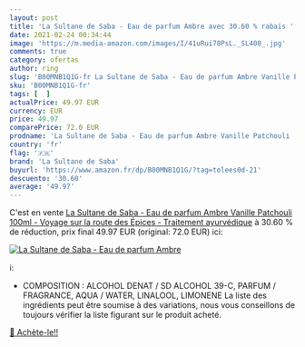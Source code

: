 ```yaml
---
layout: post
title: 'La Sultane de Saba - Eau de parfum Ambre avec 30.60 % rabais '
date: 2021-02-24 00:34:44
image: 'https://m.media-amazon.com/images/I/41uRui78PsL._SL400_.jpg'
comments: true
category: ofertas
author: ring
slug: 'B00MNB1Q1G-fr La Sultane de Saba - Eau de parfum Ambre Vanille Patchouli...'
sku: 'B00MNB1Q1G-fr'
tags: [  ]
actualPrice: 49.97 EUR
currency: EUR
price: 49.97
comparePrice: 72.0 EUR
prodname: 'La Sultane de Saba - Eau de parfum Ambre Vanille Patchouli  100ml - Voyage sur la route des Épices - Traitement ayurvédique'
country: 'fr'
flag: '🇫🇷'
brand: 'La Sultane de Saba'
buyurl: 'https://www.amazon.fr/dp/B00MNB1Q1G/?tag=tolees0d-21'
descuento: '30.60'
average: '49.97'
---
```


C'est en vente [La Sultane de Saba - Eau de parfum Ambre Vanille Patchouli  100ml - Voyage sur la route des Épices - Traitement ayurvédique](https://www.amazon.fr/dp/B00MNB1Q1G/?tag=tolees0d-21)  à  30.60 % de réduction, prix final  49.97 EUR (original: 72.0 EUR) ici:

[![La Sultane de Saba - Eau de parfum Ambre](https://m.media-amazon.com/images/I/41uRui78PsL._SL400_.jpg)](https://www.amazon.fr/dp/B00MNB1Q1G/?tag=tolees0d-21)

ℹ️:

- COMPOSITION : ALCOHOL DENAT / SD ALCOHOL 39-C, PARFUM / FRAGRANCE, AQUA / WATER, LINALOOL, LIMONENE La liste des ingrédients peut être soumise à des variations, nous vous conseillons de toujours vérifier la liste figurant sur le produit acheté.

[🛒 Achète-le!!](https://www.amazon.fr/dp/B00MNB1Q1G/?tag=tolees0d-21)
